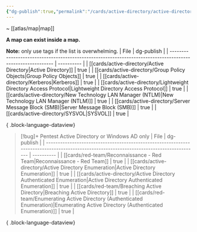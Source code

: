 ```yaml
---
{"dg-publish":true,"permalink":"/cards/active-directory/active-directory/","tags":["map"]}
---
```


~ [[atlas/map\|map]]

**A map can exist inside a map.**

**Note:** only use tags if the list is overwhelming.
| File                                                                                                       | dg-publish |
| ---------------------------------------------------------------------------------------------------------- | ---------- |
| [[cards/active-directory/Active Directory\|Active Directory]]                                           | true       |
| [[cards/active-directory/Group Policy Objects\|Group Policy Objects]]                                   | true       |
| [[cards/active-directory/Kerberos\|Kerberos]]                                                           | true       |
| [[cards/active-directory/Lightweight Directory Access Protocol\|Lightweight Directory Access Protocol]] | true       |
| [[cards/active-directory/New Technology LAN Manager (NTLM)\|New Technology LAN Manager (NTLM)]]         | true       |
| [[cards/active-directory/Server Message Block (SMB)\|Server Message Block (SMB)]]                       | true       |
| [[cards/active-directory/SYSVOL\|SYSVOL]]                                                               | true       |

{ .block-language-dataview}

> [!bug]+ Pentest Active Directory or Windows AD only
>  | File                                                                                                                                     | dg-publish |
> | ---------------------------------------------------------------------------------------------------------------------------------------- | ---------- |
> | [[cards/red-team/Reconnaissance - Red Team\|Reconnaissance - Red Team]]                                                               | true       |
> | [[cards/active-directory/Active Directory Enumeration\|Active Directory Enumeration]]                                                 | true       |
> | [[cards/active-directory/Active Directory Authenticated Enumeration\|Active Directory Authenticated Enumeration]]                     | true       |
> | [[cards/red-team/Breaching Active Directory\|Breaching Active Directory]]                                                             | true       |
> | [[cards/red-team/Enumerating Active Directory (Authenticated Enumeration)\|Enumerating Active Directory (Authenticated Enumeration)]] | true       |
> 
{ .block-language-dataview}

